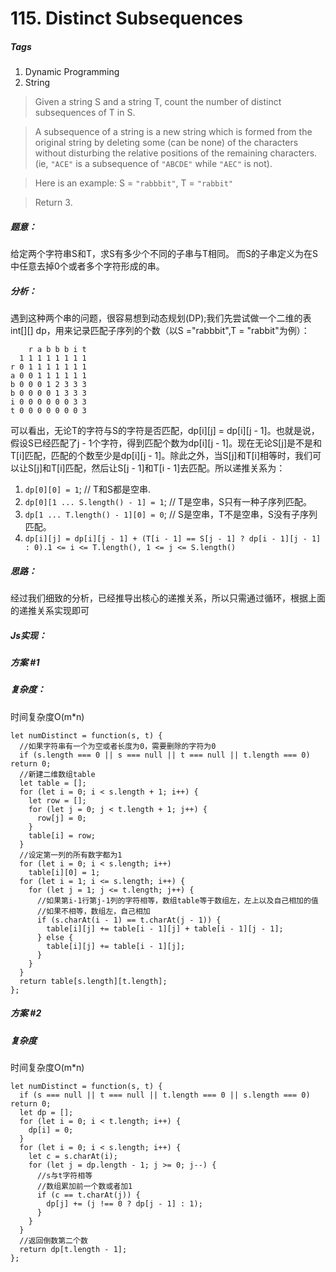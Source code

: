 # 115. Distinct Subsequences
##### Tags
1. Dynamic Programming
2. String

>Given a string S and a string T, count the number of distinct subsequences of T in S.

>A subsequence of a string is a new string which is formed from the original string by deleting some (can be none) of the characters without disturbing the relative positions of the remaining characters. (ie, `"ACE"` is a subsequence of `"ABCDE"` while `"AEC"` is not).

>Here is an example:
>S = `"rabbbit"`, T = `"rabbit"`

>Return 3.

##### 题意：
给定两个字符串S和T，求S有多少个不同的子串与T相同。
而S的子串定义为在S中任意去掉0个或者多个字符形成的串。

##### 分析：
遇到这种两个串的问题，很容易想到动态规划(DP);我们先尝试做一个二维的表int[][] dp，用来记录匹配子序列的个数（以S ="rabbbit",T = "rabbit"为例）：
```
    r a b b b i t
  1 1 1 1 1 1 1 1
r 0 1 1 1 1 1 1 1
a 0 0 1 1 1 1 1 1
b 0 0 0 1 2 3 3 3
b 0 0 0 0 1 3 3 3
i 0 0 0 0 0 0 3 3
t 0 0 0 0 0 0 0 3  
```
可以看出，无论T的字符与S的字符是否匹配，dp[i][j] = dp[i][j - 1]。也就是说，假设S已经匹配了j - 1个字符，得到匹配个数为dp[i][j - 1]。现在无论S[j]是不是和T[i]匹配，匹配的个数至少是dp[i][j - 1]。除此之外，当S[j]和T[i]相等时，我们可以让S[j]和T[i]匹配，然后让S[j - 1]和T[i - 1]去匹配。所以递推关系为：

1. `dp[0][0] = 1`; // T和S都是空串.
2. `dp[0][1 ... S.length() - 1] = 1`; // T是空串，S只有一种子序列匹配。
3. `dp[1 ... T.length() - 1][0] = 0`; // S是空串，T不是空串，S没有子序列匹配。
4. `dp[i][j] = dp[i][j - 1] + (T[i - 1] == S[j - 1] ? dp[i - 1][j - 1] : 0).1 <= i <= T.length(), 1 <= j <= S.length()`

##### 思路：
经过我们细致的分析，已经推导出核心的递推关系，所以只需通过循环，根据上面的递推关系实现即可

##### Js实现：

##### 方案 #1
##### 复杂度：
时间复杂度O(m*n)

```
let numDistinct = function(s, t) {
  //如果字符串有一个为空或者长度为0，需要删除的字符为0
  if (s.length === 0 || s === null || t === null || t.length === 0) return 0;
  //新建二维数组table
  let table = [];
  for (let i = 0; i < s.length + 1; i++) {
    let row = [];
    for (let j = 0; j < t.length + 1; j++) {
      row[j] = 0;
    }
    table[i] = row;
  }
  //设定第一列的所有数字都为1
  for (let i = 0; i < s.length; i++)
    table[i][0] = 1;
  for (let i = 1; i <= s.length; i++) {
    for (let j = 1; j <= t.length; j++) {
      //如果第i-1行第j-1列的字符相等，数组table等于数组左，左上以及自己相加的值
      //如果不相等，数组左，自己相加
      if (s.charAt(i - 1) == t.charAt(j - 1)) {
        table[i][j] += table[i - 1][j] + table[i - 1][j - 1];
      } else {
        table[i][j] += table[i - 1][j];
      }
    }
  }
  return table[s.length][t.length];
};
```

##### 方案 #2
##### 复杂度
时间复杂度O(m*n)

```
let numDistinct = function(s, t) {
  if (s === null || t === null || t.length === 0 || s.length === 0) return 0;
  let dp = [];
  for (let i = 0; i < t.length; i++) {
    dp[i] = 0;
  }
  for (let i = 0; i < s.length; i++) {
    let c = s.charAt(i);
    for (let j = dp.length - 1; j >= 0; j--) {
      //s与t字符相等
      //数组累加前一个数或者加1
      if (c == t.charAt(j)) {
        dp[j] += (j !== 0 ? dp[j - 1] : 1);
      }
    }
  }
  //返回倒数第二个数
  return dp[t.length - 1];
};
```






